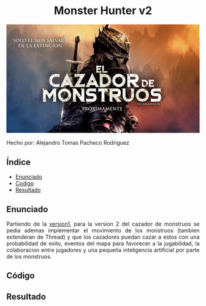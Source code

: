 <div style="text-align: center">
    
# **Monster Hunter v2**

<img src="img/MonsterHunter.jpg">

</div>

<div align=justify>

Hecho por: Alejandro Tomas Pacheco Rodriguez

## Índice
- [Enunciado](#enunciado)
- [Codigo](#codigo)
- [Resultado](#resultado)

## **Enunciado** <a name="enunciado"></a>

Partiendo de la [version1](https://github.com/ATPRodriguez/MonsterHunter/tree/v1), para la version 2 del cazador de monstruos se pedia ademas implementar el movimiento de los monstruos (tambien extenderan de Thread) y que los cazadores puedan cazar a estos con una probabilidad de exito, eventos del mapa para favorecer a la jugabilidad, la colaboracion entre jugadores y una pequeña inteligencia artificial por parte de los monstruos.

## **Código** <a name="codigo"></a>

## **Resultado** <a name="resultado"></a>

</div>